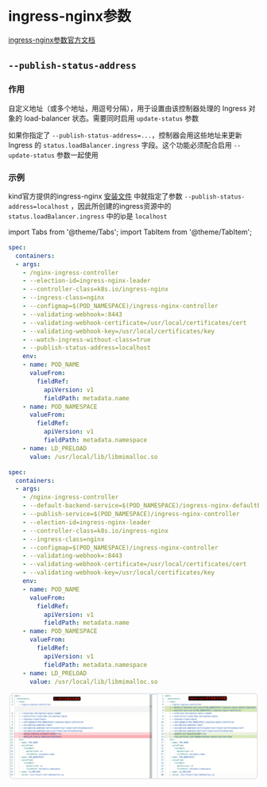 # ingress-nginx参数

[ingress-nginx参数官方文档](https://github.com/kubernetes/ingress-nginx/blob/main/docs/user-guide/cli-arguments.md)



## `--publish-status-address`

### 作用

自定义地址（或多个地址，用逗号分隔），用于设置由该控制器处理的 Ingress 对象的 load-balancer 状态。需要同时启用 `update-status` 参数

如果你指定了 `--publish-status-address=...`，控制器会用这些地址来更新 Ingress 的 `status.loadBalancer.ingress` 字段。这个功能必须配合启用 `--update-status` 参数一起使用





### 示例

kind官方提供的ingress-nginx [安装文件](https://kind.sigs.k8s.io/examples/ingress/deploy-ingress-nginx.yaml) 中就指定了参数 `--publish-status-address=localhost` ，因此所创建的ingress资源中的 `status.loadBalancer.ingress` 中的ip是 `localhost`



import Tabs from '@theme/Tabs';
import TabItem from '@theme/TabItem';

<Tabs>
  <TabItem value="kind" label="kind" default>

```yaml
spec:
  containers:
  - args:
    - /nginx-ingress-controller
    - --election-id=ingress-nginx-leader
    - --controller-class=k8s.io/ingress-nginx
    - --ingress-class=nginx
    - --configmap=$(POD_NAMESPACE)/ingress-nginx-controller
    - --validating-webhook=:8443
    - --validating-webhook-certificate=/usr/local/certificates/cert
    - --validating-webhook-key=/usr/local/certificates/key
    - --watch-ingress-without-class=true
    - --publish-status-address=localhost
    env:
    - name: POD_NAME
      valueFrom:
        fieldRef:
          apiVersion: v1
          fieldPath: metadata.name
    - name: POD_NAMESPACE
      valueFrom:
        fieldRef:
          apiVersion: v1
          fieldPath: metadata.namespace
    - name: LD_PRELOAD
      value: /usr/local/lib/libmimalloc.so
```

  </TabItem>
  <TabItem value="ingress-nginx官方" label="ingress-nginx官方">

```yaml
spec:
  containers:
  - args:
    - /nginx-ingress-controller
    - --default-backend-service=$(POD_NAMESPACE)/ingress-nginx-defaultbackend
    - --publish-service=$(POD_NAMESPACE)/ingress-nginx-controller
    - --election-id=ingress-nginx-leader
    - --controller-class=k8s.io/ingress-nginx
    - --ingress-class=nginx
    - --configmap=$(POD_NAMESPACE)/ingress-nginx-controller
    - --validating-webhook=:8443
    - --validating-webhook-certificate=/usr/local/certificates/cert
    - --validating-webhook-key=/usr/local/certificates/key
    env:
    - name: POD_NAME
      valueFrom:
        fieldRef:
          apiVersion: v1
          fieldPath: metadata.name
    - name: POD_NAMESPACE
      valueFrom:
        fieldRef:
          apiVersion: v1
          fieldPath: metadata.namespace
    - name: LD_PRELOAD
      value: /usr/local/lib/libmimalloc.so
```

  </TabItem>
</Tabs>



![iShot_2025-05-12_14.33.45](https://raw.githubusercontent.com/pptfz/picgo-images/master/img/iShot_2025-05-12_14.33.45.png)

